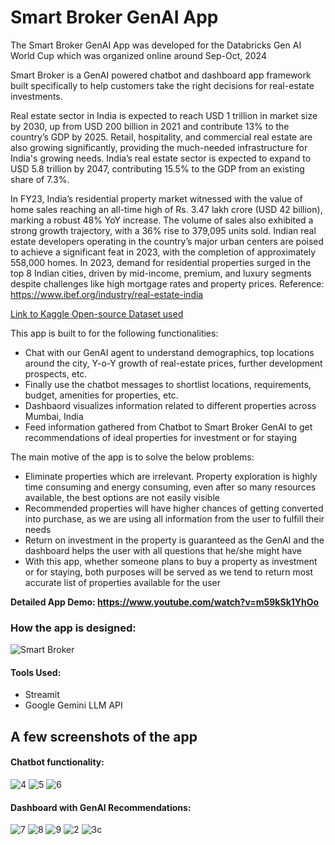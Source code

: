 # Smart Broker GenAI App
The Smart Broker GenAI App was developed for the Databricks Gen AI World Cup which was organized online around Sep-Oct, 2024

Smart Broker is a GenAI powered chatbot and dashboard app framework built specifically to help customers take the right decisions for real-estate investments.

Real estate sector in India is expected to reach USD 1 trillion in market size by 2030, up from USD 200 billion in 2021 and contribute 13% to the country’s GDP by 2025. Retail, hospitality, and commercial real estate are also growing significantly, providing the much-needed infrastructure for India's growing needs. India’s real estate sector is expected to expand to USD 5.8 trillion by 2047, contributing 15.5% to the GDP from an existing share of 7.3%.

In FY23, India’s residential property market witnessed with the value of home sales reaching an all-time high of Rs. 3.47 lakh crore (USD 42 billion), marking a robust 48% YoY increase. The volume of sales also exhibited a strong growth trajectory, with a 36% rise to 379,095 units sold. Indian real estate developers operating in the country’s major urban centers are poised to achieve a significant feat in 2023, with the completion of approximately 558,000 homes. In 2023, demand for residential properties surged in the top 8 Indian cities, driven by mid-income, premium, and luxury segments despite challenges like high mortgage rates and property prices. 
Reference: https://www.ibef.org/industry/real-estate-india

<a href='https://www.kaggle.com/datasets/shudhanshusingh/real-estate-properties-dataset?fbclid=IwY2xjawF586hleHRuA2FlbQIxMAABHRVEvOnR9q9PbPwNdaa4ubMDFowszqHKiKrgEkv4CYmUm6qarndUB4HzDg_aem_QVfmJpWGddV-_Tdkuo-MrA'>Link to Kaggle Open-source Dataset used</a>

This app is built to for the following functionalities:

- Chat with our GenAI agent to understand demographics, top locations around the city, Y-o-Y growth of real-estate prices, further development prospects, etc.
- Finally use the chatbot messages to shortlist locations, requirements, budget, amenities for properties, etc.
- Dashbaord visualizes information related to different properties across Mumbai, India
- Feed information gathered from Chatbot to Smart Broker GenAI to get recommendations of ideal properties for investment or for staying

The main motive of the app is to solve the below problems:

- Eliminate properties which are irrelevant. Property exploration is highly time consuming and energy consuming, even after so many resources available, the best options are not easily visible
- Recommended properties will have higher chances of getting converted into purchase, as we are using all information from the user to fulfill their needs
- Return on investment in the property is guaranteed as the GenAI and the dashboard helps the user with all questions that he/she might have
- With this app, whether someone plans to buy a property as investment or for staying, both purposes will be served as we tend to return most accurate list of properties available for the user

**Detailed App Demo: https://www.youtube.com/watch?v=m59kSk1YhOo**

### How the app is designed:

![Smart Broker](https://github.com/user-attachments/assets/e4b88d3f-d1c2-4927-8a4c-9ac72ce7dafe)

#### Tools Used:
- Streamit
- Google Gemini LLM API

## A few screenshots of the app

#### Chatbot functionality:

![4](https://github.com/user-attachments/assets/16564398-e6b4-4eca-86f3-1c9c0c5cadf3)
![5](https://github.com/user-attachments/assets/b32fd077-99ec-4109-a8ef-5c9a23c559d2)
![6](https://github.com/user-attachments/assets/bb459982-846b-4fa8-b60f-98513c8b6ea9)

#### Dashboard with GenAI Recommendations:

![7](https://github.com/user-attachments/assets/9877e5a1-00c4-4820-af90-04c134fdb312)
![8](https://github.com/user-attachments/assets/8befd877-46f2-44a0-9f3f-218869163ae4)
![9](https://github.com/user-attachments/assets/478ae53b-5a0e-47ae-baab-6a0c163398aa)
![2](https://github.com/user-attachments/assets/2a693d4c-e8a3-4d9c-99b4-7076e81fd66f)
![3c](https://github.com/user-attachments/assets/afaf3d12-943e-48c5-8aa0-e521701003c9)



